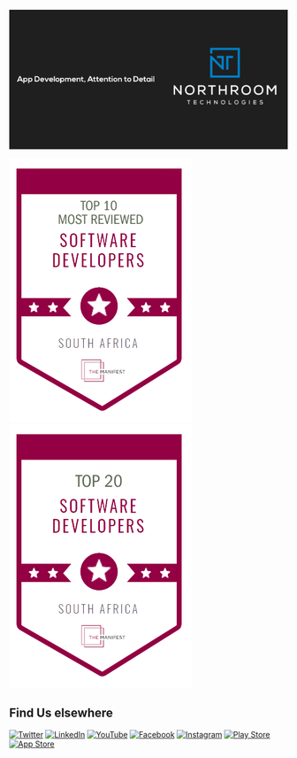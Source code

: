 ![Northroom Technologies](https://raw.githubusercontent.com/NorthroomZA/.github/main/profile/banner.png)


![Clutch.io](clutch.io_10.png)  ![Clutch.io](clutch.io_20.png)



## Find Us elsewhere 

[![Twitter](https://img.shields.io/badge/Twitter-1DA1F2?style=for-the-badge&logo=twitter&logoColor=white)](https://twitter.com/intent/follow?screen_name=northroomtech) [![LinkedIn](https://img.shields.io/badge/LinkedIn-0077B5?style=for-the-badge&logo=linkedin&logoColor=white)](https://www.linkedin.com/company/northroom-technologies/about/) [![YouTube](https://img.shields.io/badge/YouTube-FF0000?style=for-the-badge&logo=youtube&logoColor=white)](https://www.youtube.com/channel/UCazbJuygFX8Q0zI3Q_hhbvQ) [![Facebook](https://img.shields.io/badge/Facebook-%231877F2.svg?style=for-the-badge&logo=Facebook&logoColor=white)](https://www.facebook.com/northroomtech) [![Instagram](https://img.shields.io/badge/Instagram-%23E4405F.svg?style=for-the-badge&logo=Instagram&logoColor=white)](https://www.instagram.com/northroomtech/) 
[![Play Store](https://img.shields.io/badge/Google_Play-414141?style=for-the-badge&logo=google-play&logoColor=white)](https://play.google.com/store/apps/dev?id=6011128125217863074) [![App Store](https://img.shields.io/badge/App_Store-0D96F6?style=for-the-badge&logo=app-store&logoColor=white)](https://apps.apple.com/us/developer/andrew-margetts/id1177938271)